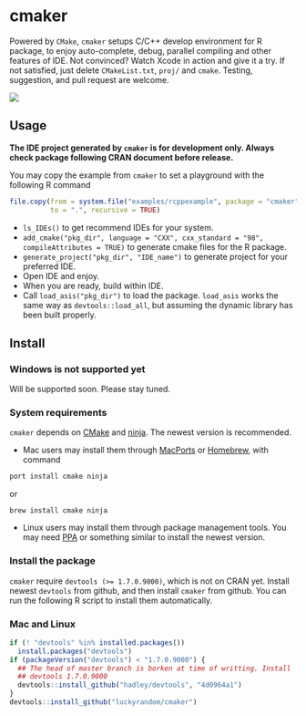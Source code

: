 # cmaker

Powered by `CMake`, `cmaker` setups C/C++ develop environment for R
package, to enjoy auto-complete, debug, parallel compiling and other
features of IDE. Not convinced? Watch Xcode in action and give it a
try. If not satisfied, just delete `CMakeList.txt`, `proj/` and
`cmake`. Testing, suggestion, and pull request are welcome.

![](https://raw.githubusercontent.com/luckyrandom/cmaker/master-src/gifs/xcode-rcpp.gif)

## Usage

__The IDE project generated by `cmaker` is for development
only. Always check package following CRAN document before release.__

You may copy the example from `cmaker` to set a playground with the
following R command

```r
file.copy(from = system.file("examples/rcppexample", package = "cmaker"),
          to = ".", recursive = TRUE)
```

- `ls_IDEs()` to get recommend IDEs for your system.
- `add_cmake("pkg_dir", language = "CXX", cxx_standard = "98",
  compileAttributes = TRUE)` to generate cmake files for the R
  package.
- `generate_project("pkg_dir", "IDE_name")` to generate project for your preferred IDE.
- Open IDE and enjoy.
- When you are ready, build within IDE.
- Call `load_asis("pkg_dir")` to load the package. `load_asis` works
  the same way as `devtools::load_all`, but assuming the dynamic
  library has been built properly.

## Install

### Windows is not supported yet
Will be supported soon. Please stay tuned.

### System requirements

`cmaker` depends on [CMake](http://www.cmake.org) and
[ninja](https://martine.github.io/ninja/). The newest version is
recommended.

- Mac users may install them
through [MacPorts](https://www.macports.org/) or
[Homebrew](http://brew.sh/), with command
```bash
port install cmake ninja
```
or
```
brew install cmake ninja
```
- Linux users may install them through package management tools. You
  may need [PPA](https://launchpad.net/ubuntu/+ppas) or something similar to install the newest version.

### Install the package

`cmaker` require `devtools (>= 1.7.0.9000)`, which is not on CRAN
yet. Install newest `devtools` from github, and then install `cmaker`
from github. You can run the following R script to install them
automatically.

### Mac and Linux
```r
if (! "devtools" %in% installed.packages())
  install.packages("devtools")
if (packageVersion("devtools") < "1.7.0.9000") {
  ## The head of master branch is borken at time of writting. Install
  ## devtools 1.7.0.9000
  devtools::install_github("hadley/devtools", "4d0964a1")
}
devtools::install_github("luckyrandom/cmaker")
```
